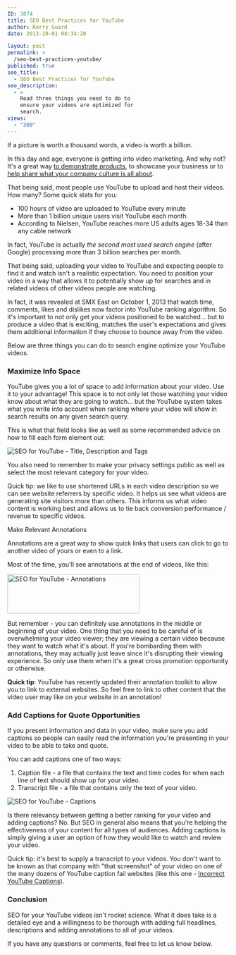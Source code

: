 ```yaml
---
ID: 3874
title: SEO Best Practices for YouTube
author: Kerry Guard
date: 2013-10-01 08:34:20

layout: post
permalink: >
  /seo-best-practices-youtube/
published: true
seo_title:
  - SEO Best Practices for YouTube
seo_description:
  - >
    Read three things you need to do to
    ensure your videos are optimized for
    search.
views:
  - "300"
---
```

If a picture is worth a thousand words, a video is worth a billion.

In this day and age, everyone is getting into video marketing. And why not? It's a great way <a href="http://www.youtube.com/watch?v=aBCVlIGQ0B4" target="_blank">to demonstrate products</a>, to showcase your business or to <a href="http://www.youtube.com/watch?v=bV8qJc8Hjfk&amp;list=PLbKcy9p3mh_EdojXN-supn-aNFzdH38Uj" target="_blank">help share what your company culture is all about</a>.

<!--more-->

That being said, most people use YouTube to upload and host their videos. How many? Some quick stats for you:
<ul>
	<li>100 hours of video are uploaded to YouTube every minute</li>
	<li>More than 1 billion unique users visit YouTube each month</li>
	<li>According to Nielsen, YouTube reaches more US adults ages 18-34 than any cable network</li>
</ul>
In fact, YouTube is actually <em>the second most used search engine</em> (after Google) processing more than 3 billion searches per month.

That being said, uploading your video to YouTube and expecting people to find it and watch isn't a realistic expectation. You need to position your video in a way that allows it to potentially show up for searches and in related videos of other videos people are watching.

In fact, it was revealed at SMX East on October 1, 2013 that watch time, comments, likes and dislikes now factor into YouTube ranking algorithm. So it's important to not only get your videos positioned to be watched... but to produce a video that is exciting, matches the user's expectations and gives them additional information if they choose to bounce away from the video.

Below are three things you can do to search engine optimize your YouTube videos.
<h3>Maximize Info Space</h3>
YouTube gives you a lot of space to add information about your video. Use it to your advantage! This space is to not only let those watching your video know about what they are going to watch... but the YouTube system takes what you write into account when ranking where your video will show in search results on any given search query.

This is what that field looks like as well as some recommended advice on how to fill each form element out:

<img src="http://mkgmediagroup.com/wp-content/uploads/2013/09/Screen-Shot-2013-09-27-at-3.21.39-PM-1024x496.png" alt="SEO for YouTube - Title, Description and Tags" />

You also need to remember to make your privacy settings public as well as select the most relevant category for your video.

Quick tip: we like to use shortened URLs in each video description so we can see website referrers by specific video. It helps us see what videos are generating site visitors more than others. This informs us what video content is working best and allows us to tie back conversion performance / revenue to specific videos.

Make Relevant Annotations

Annotations are a great way to show quick links that users can click to go to another video of yours or even to a link.

Most of the time, you'll see annotations at the end of videos, like this:

<img src="http://mkgmediagroup.com/wp-content/uploads/2013/09/Screen-Shot-2013-09-27-at-4.11.59-PM-300x89.png" alt="SEO for YouTube - Annotations" width="300" height="89" />

But remember - you can definitely use annotations in the middle or beginning of your video. One thing that you need to be careful of is overwhelming your video viewer; they are viewing a certain video because they want to watch what it's about. If you're bombarding them with annotations, they may actually just leave since it's disrupting their viewing experience. So only use them when it's a great cross promotion opportunity or otherwise.

<strong>Quick tip</strong>: YouTube has recently updated their annotation toolkit to allow you to link to external websites. So feel free to link to other content that the video user may like on your website in an annotation!
<h3>Add Captions for Quote Opportunities</h3>
If you present information and data in your video, make sure you add captions so people can easily read the information you're presenting in your video to be able to take and quote.

You can add captions one of two ways:
<ol>
	<li>Caption file - a file that contains the text and time codes for when each line of text should show up for your video.</li>
	<li>Transcript file - a file that contains only the text of your video.</li>
</ol>
<img src="http://mkgmediagroup.com/wp-content/uploads/2013/09/Screen-Shot-2013-09-27-at-4.20.23-PM-1024x712.png" alt="SEO for YouTube - Captions" />

Is there relevancy between getting a better ranking for your video and adding captions? No. But SEO in general also means that you're helping the effectiveness of your content for all types of audiences. Adding captions is simply giving a user an option of how they would like to watch and review your video.

Quick tip: it's best to supply a transcript to your videos. You don't want to be known as that company with "that screenshot" of your video on one of the many dozens of YouTube caption fail websites (like this one - <a href="http://incorrectyoutubecaptions.tumblr.com/" target="_blank">Incorrect YouTube Captions</a>).
<h3>Conclusion</h3>
SEO for your YouTube videos isn't rocket science. What it does take is a detailed eye and a willingness to be thorough with adding full headlines, descriptions and adding annotations to all of your videos.

If you have any questions or comments, feel free to let us know below.